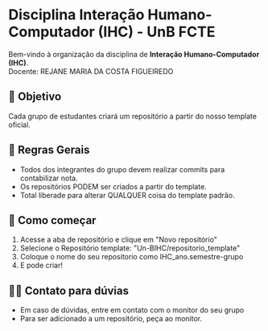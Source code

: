 # Disciplina Interação Humano-Computador (IHC) - UnB FCTE

Bem-vindo à organização da disciplina de **Interação Humano-Computador (IHC)**. </br>
Docente: REJANE MARIA DA COSTA FIGUEIREDO

## 🎯 Objetivo

Cada grupo de estudantes criará um repositório a partir do nosso template oficial. 

## 📜 Regras Gerais

- Todos dos integrantes do grupo devem realizar commits para contabilizar nota.
- Os repositórios PODEM ser criados a partir do template.
- Total liberade para alterar QUALQUER coisa do template padrão. 

## 🚀 Como começar

1. Acesse a aba de repositório e clique em "Novo repositório"
2. Selecione o Repositório template: "Un-BIHC/repositorio_template"
3. Coloque o nome do seu repositorio como IHC_ano.semestre-grupo
4. E pode criar! 

## 🧑‍💻 Contato para dúvias

- Em caso de dúvidas, entre em contato com o monitor do seu grupo
- Para ser adicionado a um repositório, peça ao monitor.
